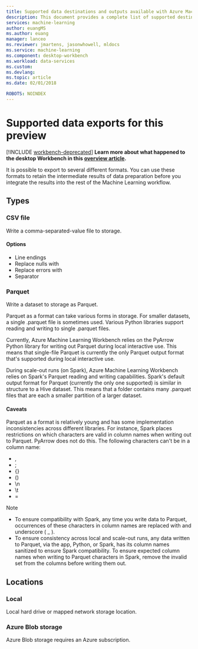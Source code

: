 ```yaml
---
title: Supported data destinations and outputs available with Azure Machine Learning data preparation  | Microsoft Docs
description: This document provides a complete list of supported destinations and outputs available for Azure Machine Learning data preparation
services: machine-learning
author: euangMS
ms.author: euang
manager: lanceo
ms.reviewer: jmartens, jasonwhowell, mldocs
ms.service: machine-learning
ms.component: desktop-workbench
ms.workload: data-services
ms.custom: 
ms.devlang: 
ms.topic: article 
ms.date: 02/01/2018

ROBOTS: NOINDEX
---
```


# Supported data exports for this preview 

[!INCLUDE [workbench-deprecated](../../../includes/aml-deprecating-preview-2017.md)]
**Learn more about what happened to the desktop Workbench in this [overview article](../service/what-happened-to-workbench.md).**

It is possible to export to several different formats. You can use these formats to retain the intermediate results of data preparation before you integrate the results into the rest of the Machine Learning workflow.

## Types 
### CSV file 
Write a comma-separated-value file to storage.

#### Options
- Line endings
- Replace nulls with
- Replace errors with 
- Separator


### Parquet 
Write a dataset to storage as Parquet.

Parquet as a format can take various forms in storage. For smaller datasets, a single .parquet file is sometimes used. Various Python libraries support reading and writing to single .parquet files. 

Currently, Azure Machine Learning Workbench relies on the PyArrow Python library for writing out Parquet during local interactive use. This means that single-file Parquet is currently the only Parquet output format that's supported during local interactive use.

During scale-out runs (on Spark), Azure Machine Learning Workbench relies on Spark's Parquet reading and writing capabilities. Spark's default output format for Parquet (currently the only one supported) is similar in structure to a Hive dataset. This means that a folder contains many .parquet files that are each a smaller partition of a larger dataset. 

#### Caveats 
Parquet as a format is relatively young and has some implementation inconsistencies across different libraries. For instance, Spark places restrictions on which characters are valid in column names when writing out to Parquet. PyArrow does not do this. The following characters can't be in a column name: 
- ,
- ;
- {}
- ()
- \\n
- \\t
- =

>[!NOTE]
>- To ensure compatibility with Spark, any time you write data  to Parquet, occurrences of these characters in column names are replaced with and underscore ( _ ).
>- To ensure consistency across local and scale-out runs, any data written to Parquet, via the app, Python, or Spark, has its column names sanitized to ensure Spark compatibility. To ensure expected column names when writing to Parquet characters in Spark, remove the invalid set from the columns before writing them out.



## Locations 
### Local 
Local hard drive or mapped network storage location.

### Azure Blob storage
Azure Blob storage requires an Azure subscription.

